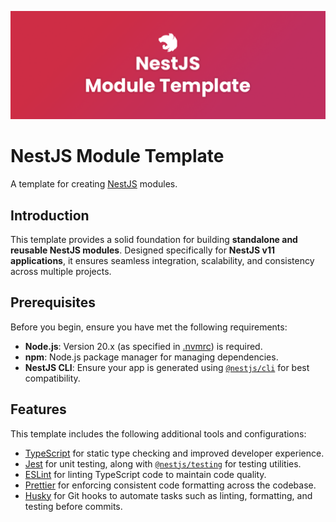 ![NestJS Module Template](https://raw.githubusercontent.com/andrewdyer/andrewdyer/refs/heads/main/assets/images/covers/nestjs-module-template.png)

# NestJS Module Template

A template for creating [NestJS](https://nestjs.com/) modules.

## Introduction

This template provides a solid foundation for building **standalone and reusable NestJS modules**. Designed specifically for **NestJS v11 applications**, it ensures seamless integration, scalability, and consistency across multiple projects.

## Prerequisites

Before you begin, ensure you have met the following requirements:

- **Node.js**: Version 20.x (as specified in [.nvmrc](.nvmrc)) is required.
- **npm**: Node.js package manager for managing dependencies.
- **NestJS CLI**: Ensure your app is generated using [`@nestjs/cli`](https://docs.nestjs.com/) for best compatibility.

## Features

This template includes the following additional tools and configurations:

- [TypeScript](https://www.typescriptlang.org/) for static type checking and improved developer experience.
- [Jest](https://jestjs.io/) for unit testing, along with [`@nestjs/testing`](https://docs.nestjs.com/fundamentals/testing) for testing utilities.
- [ESLint](https://eslint.org/) for linting TypeScript code to maintain code quality.
- [Prettier](https://prettier.io/) for enforcing consistent code formatting across the codebase.
- [Husky](https://typicode.github.io/husky/#/) for Git hooks to automate tasks such as linting, formatting, and testing before commits.
